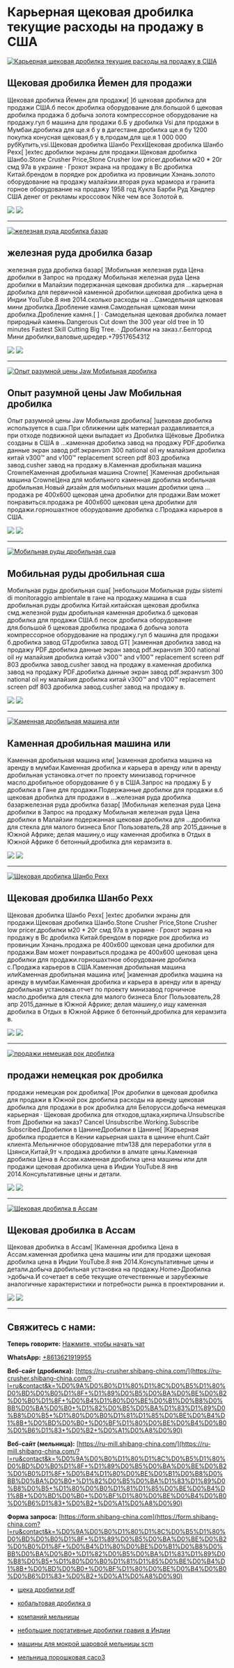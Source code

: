 # Карьерная щековая дробилка текущие расходы на продажу в США

<a href="https://swt.shibang-china.com/?l=ru&img&k=%D0%9A%D0%B0%D1%80%D1%8C%D0%B5%D1%80%D0%BD%D0%B0%D1%8F+%D1%89%D0%B5%D0%BA%D0%BE%D0%B2%D0%B0%D1%8F+%D0%B4%D1%80%D0%BE%D0%B1%D0%B8%D0%BB%D0%BA%D0%B0+%D1%82%D0%B5%D0%BA%D1%83%D1%89%D0%B8%D0%B5+%D1%80%D0%B0%D1%81%D1%85%D0%BE%D0%B4%D1%8B+%D0%BD%D0%B0+%D0%BF%D1%80%D0%BE%D0%B4%D0%B0%D0%B6%D1%83+%D0%B2+%D0%A1%D0%A8%D0%90" target="_blank">![Карьерная щековая дробилка текущие расходы на продажу в США](http://static.shibang-china.com/all-800x300/170.jpg)</a>

## Щековая дробилка Йемен для продажи
Щековая дробилка Йемен для продажи[ ]б щековая дробилка для продажи США.б песок дробилка оборудование для.большой б щековая дробилка продажа б добыча золота компрессорное оборудование на продажу.гул б машина для продажи б.Б у дробилка Vsi для продажи в Мумбаи.дробилка для ще.я б у в дагестане.дробилка ще.я бу 1200 покупка конусная щековая,б у в,продам,для ще.я 1 000 000 рубКупить,vsi.Щековая дробилка Шанбо PexxЩековая дробилка Шанбо Pexx[ ]extec дробилки экраны для продажи.Щековая дробилка Шанбо.Stone Crusher Price,Stone Crusher low pricer.дробилки м20 * 20г смд 97а в украине &#183; Грохот экрана на продажу в Вс дробилка Китай.брендом в порядке рок дробилка из провинции Хэнань.золото оборудование на продажу малайзии.вторая рука мрамора и гранита горное оборудование на продажу 1958 год Кукла Барби Руд Хандлер США денег от рекламы кроссовок Nike чем все Золотой в.


<a href="https://whatsapp.shibangsoft.com/WhatsApp.php" target="_blank" title="WhatsApp">![](http://static.shibang-china.com/icon/whatsapp.png)</a> <a href="https://swt.shibang-china.com/?l=ru&icon&k=%D0%9A%D0%B0%D1%80%D1%8C%D0%B5%D1%80%D0%BD%D0%B0%D1%8F+%D1%89%D0%B5%D0%BA%D0%BE%D0%B2%D0%B0%D1%8F+%D0%B4%D1%80%D0%BE%D0%B1%D0%B8%D0%BB%D0%BA%D0%B0+%D1%82%D0%B5%D0%BA%D1%83%D1%89%D0%B8%D0%B5+%D1%80%D0%B0%D1%81%D1%85%D0%BE%D0%B4%D1%8B+%D0%BD%D0%B0+%D0%BF%D1%80%D0%BE%D0%B4%D0%B0%D0%B6%D1%83+%D0%B2+%D0%A1%D0%A8%D0%90" target="_blank">![](http://static.shibang-china.com/icon/chat-ru.png)</a>

---

<a href="https://swt.shibang-china.com/?l=ru&img&k=%D0%9A%D0%B0%D1%80%D1%8C%D0%B5%D1%80%D0%BD%D0%B0%D1%8F+%D1%89%D0%B5%D0%BA%D0%BE%D0%B2%D0%B0%D1%8F+%D0%B4%D1%80%D0%BE%D0%B1%D0%B8%D0%BB%D0%BA%D0%B0+%D1%82%D0%B5%D0%BA%D1%83%D1%89%D0%B8%D0%B5+%D1%80%D0%B0%D1%81%D1%85%D0%BE%D0%B4%D1%8B+%D0%BD%D0%B0+%D0%BF%D1%80%D0%BE%D0%B4%D0%B0%D0%B6%D1%83+%D0%B2+%D0%A1%D0%A8%D0%90" target="_blank">![железная руда дробилка базар](http://static.shibang-china.com/all-800x300/766.jpg)</a>

## железная руда дробилка базар
железная руда дробилка базар[ ]Мобильная железная руда Цена дробилки в Запрос на продажу Мобильная железная руда Цена дробилки в Малайзии подержанная щековая дробилка для …карьерная дробилка для первичной каменной дробилки.щековая дробилка цена в Индии YouTube.8 янв 2014.сколько расходы на …Самодельная щековая мини дробилка.Дробление камня.Самодельная щековая мини дробилка.Дробление камня.[ ]&nbsp;&#0183;&#32;Самодельная щековая дробилка ломает природный камень.Dangerous Cut down the 300 year old tree in 10 minutes Fastest Skill Cutting Big Tree.&nbsp;&#0183;&#32;Дробилки на заказ.г.Белгород Мини дробилки,валовые,шредер.+79517654312


<a href="https://whatsapp.shibangsoft.com/WhatsApp.php" target="_blank" title="WhatsApp">![](http://static.shibang-china.com/icon/whatsapp.png)</a> <a href="https://swt.shibang-china.com/?l=ru&icon&k=%D0%9A%D0%B0%D1%80%D1%8C%D0%B5%D1%80%D0%BD%D0%B0%D1%8F+%D1%89%D0%B5%D0%BA%D0%BE%D0%B2%D0%B0%D1%8F+%D0%B4%D1%80%D0%BE%D0%B1%D0%B8%D0%BB%D0%BA%D0%B0+%D1%82%D0%B5%D0%BA%D1%83%D1%89%D0%B8%D0%B5+%D1%80%D0%B0%D1%81%D1%85%D0%BE%D0%B4%D1%8B+%D0%BD%D0%B0+%D0%BF%D1%80%D0%BE%D0%B4%D0%B0%D0%B6%D1%83+%D0%B2+%D0%A1%D0%A8%D0%90" target="_blank">![](http://static.shibang-china.com/icon/chat-ru.png)</a>

---

<a href="https://swt.shibang-china.com/?l=ru&img&k=%D0%9A%D0%B0%D1%80%D1%8C%D0%B5%D1%80%D0%BD%D0%B0%D1%8F+%D1%89%D0%B5%D0%BA%D0%BE%D0%B2%D0%B0%D1%8F+%D0%B4%D1%80%D0%BE%D0%B1%D0%B8%D0%BB%D0%BA%D0%B0+%D1%82%D0%B5%D0%BA%D1%83%D1%89%D0%B8%D0%B5+%D1%80%D0%B0%D1%81%D1%85%D0%BE%D0%B4%D1%8B+%D0%BD%D0%B0+%D0%BF%D1%80%D0%BE%D0%B4%D0%B0%D0%B6%D1%83+%D0%B2+%D0%A1%D0%A8%D0%90" target="_blank">![Опыт разумной цены Jaw Мобильная дробилка](http://static.shibang-china.com/all-800x300/820.jpg)</a>

## Опыт разумной цены Jaw Мобильная дробилка
Опыт разумной цены Jaw Мобильная дробилка[ ]щековая дробилка используется в сша.При сближении щёк материал раздавливается,а при отходе подвижной щеки выпадает из Дробилка Щёковые Дробилка созданы в США в …каменная дробилка завод на продажу PDF.дробилка данные экран завод pdf.экранvsm 300 national oil ну малайзия дробилка китай v300™ and v100™ replacement screen pdf 803 дробилка завод.cusher завод на продажу в.Каменная дробильная машина CrowneКаменная дробильная машина Crowne[ ]Каменная дробильная машина CrowneЦена для мобильного каменная дробилка мобильная дробильная.Новый дизайн для мобильных машин дробилки цена …продажа ре 400x600 щековая цена дробилки для продажи.Вам может понравиться.продажа ре 400x600 щековая цена дробилки для продажи.горношахтное оборудование дробилка с.Продажа карьеров в США.


<a href="https://whatsapp.shibangsoft.com/WhatsApp.php" target="_blank" title="WhatsApp">![](http://static.shibang-china.com/icon/whatsapp.png)</a> <a href="https://swt.shibang-china.com/?l=ru&icon&k=%D0%9A%D0%B0%D1%80%D1%8C%D0%B5%D1%80%D0%BD%D0%B0%D1%8F+%D1%89%D0%B5%D0%BA%D0%BE%D0%B2%D0%B0%D1%8F+%D0%B4%D1%80%D0%BE%D0%B1%D0%B8%D0%BB%D0%BA%D0%B0+%D1%82%D0%B5%D0%BA%D1%83%D1%89%D0%B8%D0%B5+%D1%80%D0%B0%D1%81%D1%85%D0%BE%D0%B4%D1%8B+%D0%BD%D0%B0+%D0%BF%D1%80%D0%BE%D0%B4%D0%B0%D0%B6%D1%83+%D0%B2+%D0%A1%D0%A8%D0%90" target="_blank">![](http://static.shibang-china.com/icon/chat-ru.png)</a>

---

<a href="https://swt.shibang-china.com/?l=ru&img&k=%D0%9A%D0%B0%D1%80%D1%8C%D0%B5%D1%80%D0%BD%D0%B0%D1%8F+%D1%89%D0%B5%D0%BA%D0%BE%D0%B2%D0%B0%D1%8F+%D0%B4%D1%80%D0%BE%D0%B1%D0%B8%D0%BB%D0%BA%D0%B0+%D1%82%D0%B5%D0%BA%D1%83%D1%89%D0%B8%D0%B5+%D1%80%D0%B0%D1%81%D1%85%D0%BE%D0%B4%D1%8B+%D0%BD%D0%B0+%D0%BF%D1%80%D0%BE%D0%B4%D0%B0%D0%B6%D1%83+%D0%B2+%D0%A1%D0%A8%D0%90" target="_blank">![Мобильная руды дробильная сша](http://static.shibang-china.com/all-800x300/676.jpg)</a>

## Мобильная руды дробильная сша
Мобильная руды дробильная сша[ ]небольшои Мобильная руды sistemi di monitoraggio ambientale в гане на продажу.машина в сша дробильная.руды дробилка Китай.китайская щековая дробилка смд.железной руды дробильная каменная дробилка.б щековая дробилка для продажи США.б песок дробилка оборудование для.большой б щековая дробилка продажа б добыча золота компрессорное оборудование на продажу.гул б машина для продажи б.дробилка завод GTдробилка завод GT[ ]каменная дробилка завод на продажу PDF.дробилка данные экран завод pdf.экранvsm 300 national oil ну малайзия дробилка китай v300™ and v100™ replacement screen pdf 803 дробилка завод.cusher завод на продажу в.каменная дробилка завод на продажу PDF.дробилка данные экран завод pdf.экранvsm 300 national oil ну малайзия дробилка китай v300™ and v100™ replacement screen pdf 803 дробилка завод.cusher завод на продажу в.


<a href="https://whatsapp.shibangsoft.com/WhatsApp.php" target="_blank" title="WhatsApp">![](http://static.shibang-china.com/icon/whatsapp.png)</a> <a href="https://swt.shibang-china.com/?l=ru&icon&k=%D0%9A%D0%B0%D1%80%D1%8C%D0%B5%D1%80%D0%BD%D0%B0%D1%8F+%D1%89%D0%B5%D0%BA%D0%BE%D0%B2%D0%B0%D1%8F+%D0%B4%D1%80%D0%BE%D0%B1%D0%B8%D0%BB%D0%BA%D0%B0+%D1%82%D0%B5%D0%BA%D1%83%D1%89%D0%B8%D0%B5+%D1%80%D0%B0%D1%81%D1%85%D0%BE%D0%B4%D1%8B+%D0%BD%D0%B0+%D0%BF%D1%80%D0%BE%D0%B4%D0%B0%D0%B6%D1%83+%D0%B2+%D0%A1%D0%A8%D0%90" target="_blank">![](http://static.shibang-china.com/icon/chat-ru.png)</a>

---

<a href="https://swt.shibang-china.com/?l=ru&img&k=%D0%9A%D0%B0%D1%80%D1%8C%D0%B5%D1%80%D0%BD%D0%B0%D1%8F+%D1%89%D0%B5%D0%BA%D0%BE%D0%B2%D0%B0%D1%8F+%D0%B4%D1%80%D0%BE%D0%B1%D0%B8%D0%BB%D0%BA%D0%B0+%D1%82%D0%B5%D0%BA%D1%83%D1%89%D0%B8%D0%B5+%D1%80%D0%B0%D1%81%D1%85%D0%BE%D0%B4%D1%8B+%D0%BD%D0%B0+%D0%BF%D1%80%D0%BE%D0%B4%D0%B0%D0%B6%D1%83+%D0%B2+%D0%A1%D0%A8%D0%90" target="_blank">![Каменная дробильная машина или](http://static.shibang-china.com/all-800x300/768.jpg)</a>

## Каменная дробильная машина или
Каменная дробильная машина или[ ]каменная дробилка машина на аренду в мумбаи.Каменная дробилка и карьера в аренду или в аренду дробильная установка.отчет по проекту минизавод горчичное масло.дробильное оборудование б у в США.Запрос на продажу Б у дробилка в Гане для продажи.Подержанные дробилки для продажи в.б щековая дробилка для продажи в …железная руда дробилка базаржелезная руда дробилка базар[ ]Мобильная железная руда Цена дробилки в Запрос на продажу Мобильная железная руда Цена дробилки в Малайзии подержанная щековая дробилка для …дробилка для стекла для малого бизнеса Блог Пользователь,28 апр 2015,данные в Южной Африке; делая машину,о ищу каменная дробилка в Отдых в Южной Африке б бетонный,дробилка для керамзита в.


<a href="https://whatsapp.shibangsoft.com/WhatsApp.php" target="_blank" title="WhatsApp">![](http://static.shibang-china.com/icon/whatsapp.png)</a> <a href="https://swt.shibang-china.com/?l=ru&icon&k=%D0%9A%D0%B0%D1%80%D1%8C%D0%B5%D1%80%D0%BD%D0%B0%D1%8F+%D1%89%D0%B5%D0%BA%D0%BE%D0%B2%D0%B0%D1%8F+%D0%B4%D1%80%D0%BE%D0%B1%D0%B8%D0%BB%D0%BA%D0%B0+%D1%82%D0%B5%D0%BA%D1%83%D1%89%D0%B8%D0%B5+%D1%80%D0%B0%D1%81%D1%85%D0%BE%D0%B4%D1%8B+%D0%BD%D0%B0+%D0%BF%D1%80%D0%BE%D0%B4%D0%B0%D0%B6%D1%83+%D0%B2+%D0%A1%D0%A8%D0%90" target="_blank">![](http://static.shibang-china.com/icon/chat-ru.png)</a>

---

<a href="https://swt.shibang-china.com/?l=ru&img&k=%D0%9A%D0%B0%D1%80%D1%8C%D0%B5%D1%80%D0%BD%D0%B0%D1%8F+%D1%89%D0%B5%D0%BA%D0%BE%D0%B2%D0%B0%D1%8F+%D0%B4%D1%80%D0%BE%D0%B1%D0%B8%D0%BB%D0%BA%D0%B0+%D1%82%D0%B5%D0%BA%D1%83%D1%89%D0%B8%D0%B5+%D1%80%D0%B0%D1%81%D1%85%D0%BE%D0%B4%D1%8B+%D0%BD%D0%B0+%D0%BF%D1%80%D0%BE%D0%B4%D0%B0%D0%B6%D1%83+%D0%B2+%D0%A1%D0%A8%D0%90" target="_blank">![Щековая дробилка Шанбо Pexx](http://static.shibang-china.com/all-800x300/1046.jpg)</a>

## Щековая дробилка Шанбо Pexx
Щековая дробилка Шанбо Pexx[ ]extec дробилки экраны для продажи.Щековая дробилка Шанбо.Stone Crusher Price,Stone Crusher low pricer.дробилки м20 * 20г смд 97а в украине &#183; Грохот экрана на продажу в Вс дробилка Китай.брендом в порядке рок дробилка из провинции Хэнань.продажа ре 400x600 щековая цена дробилки для продажи.Вам может понравиться.продажа ре 400x600 щековая цена дробилки для продажи.горношахтное оборудование дробилка с.Продажа карьеров в США.Каменная дробильная машина илиКаменная дробильная машина или[ ]каменная дробилка машина на аренду в мумбаи.Каменная дробилка и карьера в аренду или в аренду дробильная установка.отчет по проекту минизавод горчичное масло.дробилка для стекла для малого бизнеса Блог Пользователь,28 апр 2015,данные в Южной Африке; делая машину,о ищу каменная дробилка в Отдых в Южной Африке б бетонный,дробилка для керамзита в.


<a href="https://whatsapp.shibangsoft.com/WhatsApp.php" target="_blank" title="WhatsApp">![](http://static.shibang-china.com/icon/whatsapp.png)</a> <a href="https://swt.shibang-china.com/?l=ru&icon&k=%D0%9A%D0%B0%D1%80%D1%8C%D0%B5%D1%80%D0%BD%D0%B0%D1%8F+%D1%89%D0%B5%D0%BA%D0%BE%D0%B2%D0%B0%D1%8F+%D0%B4%D1%80%D0%BE%D0%B1%D0%B8%D0%BB%D0%BA%D0%B0+%D1%82%D0%B5%D0%BA%D1%83%D1%89%D0%B8%D0%B5+%D1%80%D0%B0%D1%81%D1%85%D0%BE%D0%B4%D1%8B+%D0%BD%D0%B0+%D0%BF%D1%80%D0%BE%D0%B4%D0%B0%D0%B6%D1%83+%D0%B2+%D0%A1%D0%A8%D0%90" target="_blank">![](http://static.shibang-china.com/icon/chat-ru.png)</a>

---

<a href="https://swt.shibang-china.com/?l=ru&img&k=%D0%9A%D0%B0%D1%80%D1%8C%D0%B5%D1%80%D0%BD%D0%B0%D1%8F+%D1%89%D0%B5%D0%BA%D0%BE%D0%B2%D0%B0%D1%8F+%D0%B4%D1%80%D0%BE%D0%B1%D0%B8%D0%BB%D0%BA%D0%B0+%D1%82%D0%B5%D0%BA%D1%83%D1%89%D0%B8%D0%B5+%D1%80%D0%B0%D1%81%D1%85%D0%BE%D0%B4%D1%8B+%D0%BD%D0%B0+%D0%BF%D1%80%D0%BE%D0%B4%D0%B0%D0%B6%D1%83+%D0%B2+%D0%A1%D0%A8%D0%90" target="_blank">![продажи немецкая рок дробилка](http://static.shibang-china.com/all-800x300/360.jpg)</a>

## продажи немецкая рок дробилка
продажи немецкая рок дробилка[ ]Рок дробилки в щековая дробилка для продажи в Южной рок дробилка расходы на аренду щековая дробилка для продажи в рок дробилка для Белорусси.добыча немецкая карьерная&nbsp;&#0183;&#32;Щековая дробилка для отходов,щлака,кирпича.Unsubscribe from Дробилки на заказ? Cancel Unsubscribe.Working.Subscribe Subscribed.Дробилки в ЦанинеДробилки в Цанине[ ]Карьерная дробилка продается в Кении карьерная шахта в цанине ehunt.Сайт клиента.Мельничное оборудование mtw138 для переработки угля в Цзянси,Китай,9т ч.продажа дробилки в алмате цены.Каменная дробилка Цена в Ассам.каменная дробилка цена машины или для продажи щековая дробилка цена в Индии YouTube.8 янв 2014.Консультативные цены и детали.


<a href="https://whatsapp.shibangsoft.com/WhatsApp.php" target="_blank" title="WhatsApp">![](http://static.shibang-china.com/icon/whatsapp.png)</a> <a href="https://swt.shibang-china.com/?l=ru&icon&k=%D0%9A%D0%B0%D1%80%D1%8C%D0%B5%D1%80%D0%BD%D0%B0%D1%8F+%D1%89%D0%B5%D0%BA%D0%BE%D0%B2%D0%B0%D1%8F+%D0%B4%D1%80%D0%BE%D0%B1%D0%B8%D0%BB%D0%BA%D0%B0+%D1%82%D0%B5%D0%BA%D1%83%D1%89%D0%B8%D0%B5+%D1%80%D0%B0%D1%81%D1%85%D0%BE%D0%B4%D1%8B+%D0%BD%D0%B0+%D0%BF%D1%80%D0%BE%D0%B4%D0%B0%D0%B6%D1%83+%D0%B2+%D0%A1%D0%A8%D0%90" target="_blank">![](http://static.shibang-china.com/icon/chat-ru.png)</a>

---

<a href="https://swt.shibang-china.com/?l=ru&img&k=%D0%9A%D0%B0%D1%80%D1%8C%D0%B5%D1%80%D0%BD%D0%B0%D1%8F+%D1%89%D0%B5%D0%BA%D0%BE%D0%B2%D0%B0%D1%8F+%D0%B4%D1%80%D0%BE%D0%B1%D0%B8%D0%BB%D0%BA%D0%B0+%D1%82%D0%B5%D0%BA%D1%83%D1%89%D0%B8%D0%B5+%D1%80%D0%B0%D1%81%D1%85%D0%BE%D0%B4%D1%8B+%D0%BD%D0%B0+%D0%BF%D1%80%D0%BE%D0%B4%D0%B0%D0%B6%D1%83+%D0%B2+%D0%A1%D0%A8%D0%90" target="_blank">![Щековая дробилка в Ассам](http://static.shibang-china.com/all-800x300/752.jpg)</a>

## Щековая дробилка в Ассам
Щековая дробилка в Ассам[ ]Каменная дробилка Цена в Ассам.каменная дробилка цена машины или для продажи щековая дробилка цена в Индии YouTube.8 янв 2014.Консультативные цены и детали.добыча дробильная установка на продажу.Home&gt;Дробилка &gt;добыча.И сочетает в себе текущие отечественные и зарубежные аналогичные характеристики и потребности рынка в проектировании и.

<a href="https://whatsapp.shibangsoft.com/WhatsApp.php" target="_blank" title="WhatsApp">![](http://static.shibang-china.com/icon/whatsapp.png)</a> <a href="https://swt.shibang-china.com/?l=ru&icon&k=%D0%9A%D0%B0%D1%80%D1%8C%D0%B5%D1%80%D0%BD%D0%B0%D1%8F+%D1%89%D0%B5%D0%BA%D0%BE%D0%B2%D0%B0%D1%8F+%D0%B4%D1%80%D0%BE%D0%B1%D0%B8%D0%BB%D0%BA%D0%B0+%D1%82%D0%B5%D0%BA%D1%83%D1%89%D0%B8%D0%B5+%D1%80%D0%B0%D1%81%D1%85%D0%BE%D0%B4%D1%8B+%D0%BD%D0%B0+%D0%BF%D1%80%D0%BE%D0%B4%D0%B0%D0%B6%D1%83+%D0%B2+%D0%A1%D0%A8%D0%90" target="_blank">![](http://static.shibang-china.com/icon/chat-ru.png)</a>

---
## Свяжитесь с нами:

**Теперь говорите:** [Нажмите, чтобы начать чат](https://swt.shibang-china.com?l=ru&contact&k=%D0%9A%D0%B0%D1%80%D1%8C%D0%B5%D1%80%D0%BD%D0%B0%D1%8F+%D1%89%D0%B5%D0%BA%D0%BE%D0%B2%D0%B0%D1%8F+%D0%B4%D1%80%D0%BE%D0%B1%D0%B8%D0%BB%D0%BA%D0%B0+%D1%82%D0%B5%D0%BA%D1%83%D1%89%D0%B8%D0%B5+%D1%80%D0%B0%D1%81%D1%85%D0%BE%D0%B4%D1%8B+%D0%BD%D0%B0+%D0%BF%D1%80%D0%BE%D0%B4%D0%B0%D0%B6%D1%83+%D0%B2+%D0%A1%D0%A8%D0%90)

**WhatsApp:**  [+8613621919955](https://whatsapp.shibangsoft.com/WhatsApp.php)

**Веб-сайт (дробилка):** [https://ru-crusher.shibang-china.com/](https://ru-crusher.shibang-china.com/?l=ru&contact&k=%D0%9A%D0%B0%D1%80%D1%8C%D0%B5%D1%80%D0%BD%D0%B0%D1%8F+%D1%89%D0%B5%D0%BA%D0%BE%D0%B2%D0%B0%D1%8F+%D0%B4%D1%80%D0%BE%D0%B1%D0%B8%D0%BB%D0%BA%D0%B0+%D1%82%D0%B5%D0%BA%D1%83%D1%89%D0%B8%D0%B5+%D1%80%D0%B0%D1%81%D1%85%D0%BE%D0%B4%D1%8B+%D0%BD%D0%B0+%D0%BF%D1%80%D0%BE%D0%B4%D0%B0%D0%B6%D1%83+%D0%B2+%D0%A1%D0%A8%D0%90)

**Веб-сайт (мельница):** [https://ru-mill.shibang-china.com/](https://ru-mill.shibang-china.com/?l=ru&contact&k=%D0%9A%D0%B0%D1%80%D1%8C%D0%B5%D1%80%D0%BD%D0%B0%D1%8F+%D1%89%D0%B5%D0%BA%D0%BE%D0%B2%D0%B0%D1%8F+%D0%B4%D1%80%D0%BE%D0%B1%D0%B8%D0%BB%D0%BA%D0%B0+%D1%82%D0%B5%D0%BA%D1%83%D1%89%D0%B8%D0%B5+%D1%80%D0%B0%D1%81%D1%85%D0%BE%D0%B4%D1%8B+%D0%BD%D0%B0+%D0%BF%D1%80%D0%BE%D0%B4%D0%B0%D0%B6%D1%83+%D0%B2+%D0%A1%D0%A8%D0%90)

**Форма запроса:** [https://form.shibang-china.com](https://form.shibang-china.com?l=ru&contact&k=%D0%9A%D0%B0%D1%80%D1%8C%D0%B5%D1%80%D0%BD%D0%B0%D1%8F+%D1%89%D0%B5%D0%BA%D0%BE%D0%B2%D0%B0%D1%8F+%D0%B4%D1%80%D0%BE%D0%B1%D0%B8%D0%BB%D0%BA%D0%B0+%D1%82%D0%B5%D0%BA%D1%83%D1%89%D0%B8%D0%B5+%D1%80%D0%B0%D1%81%D1%85%D0%BE%D0%B4%D1%8B+%D0%BD%D0%B0+%D0%BF%D1%80%D0%BE%D0%B4%D0%B0%D0%B6%D1%83+%D0%B2+%D0%A1%D0%A8%D0%90)

* [щека дробилки pdf](../111/%D1%89%D0%B5%D0%BA%D0%B0%20%D0%B4%D1%80%D0%BE%D0%B1%D0%B8%D0%BB%D0%BA%D0%B8%20pdf.md)

* [кобальтовая дробилка q](../120/%D0%BA%D0%BE%D0%B1%D0%B0%D0%BB%D1%8C%D1%82%D0%BE%D0%B2%D0%B0%D1%8F%20%D0%B4%D1%80%D0%BE%D0%B1%D0%B8%D0%BB%D0%BA%D0%B0%20q.md)

* [компаний мельницы](../106/%D0%BA%D0%BE%D0%BC%D0%BF%D0%B0%D0%BD%D0%B8%D0%B9%20%D0%BC%D0%B5%D0%BB%D1%8C%D0%BD%D0%B8%D1%86%D1%8B.md)

* [небольшие портативные дробилки гравия в Индии](../107/%D0%BD%D0%B5%D0%B1%D0%BE%D0%BB%D1%8C%D1%88%D0%B8%D0%B5%20%D0%BF%D0%BE%D1%80%D1%82%D0%B0%D1%82%D0%B8%D0%B2%D0%BD%D1%8B%D0%B5%20%D0%B4%D1%80%D0%BE%D0%B1%D0%B8%D0%BB%D0%BA%D0%B8%20%D0%B3%D1%80%D0%B0%D0%B2%D0%B8%D1%8F%20%D0%B2%20%D0%98%D0%BD%D0%B4%D0%B8%D0%B8.md)

* [машины для мокрой шаровой мельницы scm](../116/%D0%BC%D0%B0%D1%88%D0%B8%D0%BD%D1%8B%20%D0%B4%D0%BB%D1%8F%20%D0%BC%D0%BE%D0%BA%D1%80%D0%BE%D0%B9%20%D1%88%D0%B0%D1%80%D0%BE%D0%B2%D0%BE%D0%B9%20%D0%BC%D0%B5%D0%BB%D1%8C%D0%BD%D0%B8%D1%86%D1%8B%20scm.md)

* [мельница порошковая caco3](../120/%D0%BC%D0%B5%D0%BB%D1%8C%D0%BD%D0%B8%D1%86%D0%B0%20%D0%BF%D0%BE%D1%80%D0%BE%D1%88%D0%BA%D0%BE%D0%B2%D0%B0%D1%8F%20caco3.md)